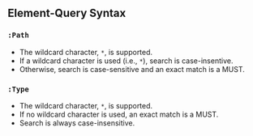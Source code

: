 
## Element-Query Syntax
### `:Path`
* The wildcard character, `*`, is supported.
* If a wildcard character is used (i.e., `*`), search is case-insentive.
* Otherwise, search is case-sensitive and an exact match is a MUST.
### `:Type`
* The wildcard character, `*`, is supported.
* If no wildcard character is used, an exact match is a MUST.
* Search is always case-insensitive.
